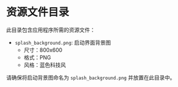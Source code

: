 # 资源文件目录

此目录包含应用程序所需的资源文件：

- `splash_background.png`: 启动界面背景图
  - 尺寸：800x600
  - 格式：PNG
  - 风格：蓝色科技风

请确保将启动背景图命名为 `splash_background.png` 并放置在此目录中。 